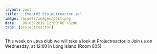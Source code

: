 ```yaml
---
layout: post
title:  "Event#2 Projectreactor.io"
image: /assets/images/post.png
date:   06-03-2019 12:00:00 +0200
tags: [projectreactor]
---
```

This week on Java club we will take a look at Projectreactor.io
Join us on Wednesday, at 12:00 in Long Island (Room 805)